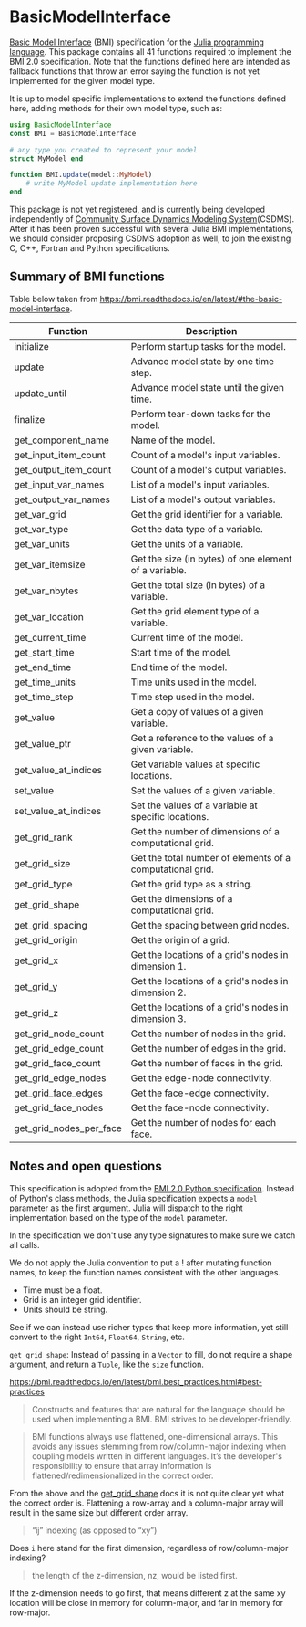 # BasicModelInterface

[Basic Model Interface](https://bmi.readthedocs.io/) (BMI) specification for the
[Julia programming language](https://julialang.org/). This package contains all 41 functions
required to implement the BMI 2.0 specification. Note that the functions defined here
are intended as fallback functions that throw an error saying the function is not yet
implemented for the given model type.

It is up to model specific implementations to extend the functions defined here, adding
methods for their own model type, such as:

```julia
using BasicModelInterface
const BMI = BasicModelInterface

# any type you created to represent your model
struct MyModel end

function BMI.update(model::MyModel)
    # write MyModel update implementation here
end
```

This package is not yet registered, and is currently being developed independently of
[Community Surface Dynamics Modeling System](https://csdms.colorado.edu/wiki/Main_Page)(CSDMS).
After it has been proven successful with several Julia BMI implementations, we should
consider proposing CSDMS adoption as well, to join the existing C, C++, Fortran and Python
specifications.

## Summary of BMI functions

Table below taken from https://bmi.readthedocs.io/en/latest/#the-basic-model-interface.

Function                | Description
------------------------|----------------------------------------------------------
initialize              | Perform startup tasks for the model.
update                  | Advance model state by one time step.
update_until            | Advance model state until the given time.
finalize                | Perform tear-down tasks for the model.
get_component_name      | Name of the model.
get_input_item_count    | Count of a model's input variables.
get_output_item_count   | Count of a model's output variables.
get_input_var_names     | List of a model's input variables.
get_output_var_names    | List of a model's output variables.
get_var_grid            | Get the grid identifier for a variable.
get_var_type            | Get the data type of a variable.
get_var_units           | Get the units of a variable.
get_var_itemsize        | Get the size (in bytes) of one element of a variable.
get_var_nbytes          | Get the total size (in bytes) of a variable.
get_var_location        | Get the grid element type of a variable.
get_current_time        | Current time of the model.
get_start_time          | Start time of the model.
get_end_time            | End time of the model.
get_time_units          | Time units used in the model.
get_time_step           | Time step used in the model.
get_value               | Get a copy of values of a given variable.
get_value_ptr           | Get a reference to the values of a given variable.
get_value_at_indices    | Get variable values at specific locations.
set_value               | Set the values of a given variable.
set_value_at_indices    | Set the values of a variable at specific locations.
get_grid_rank           | Get the number of dimensions of a computational grid.
get_grid_size           | Get the total number of elements of a computational grid.
get_grid_type           | Get the grid type as a string.
get_grid_shape          | Get the dimensions of a computational grid.
get_grid_spacing        | Get the spacing between grid nodes.
get_grid_origin         | Get the origin of a grid.
get_grid_x              | Get the locations of a grid's nodes in dimension 1.
get_grid_y              | Get the locations of a grid's nodes in dimension 2.
get_grid_z              | Get the locations of a grid's nodes in dimension 3.
get_grid_node_count     | Get the number of nodes in the grid.
get_grid_edge_count     | Get the number of edges in the grid.
get_grid_face_count     | Get the number of faces in the grid.
get_grid_edge_nodes     | Get the edge-node connectivity.
get_grid_face_edges     | Get the face-edge connectivity.
get_grid_face_nodes     | Get the face-node connectivity.
get_grid_nodes_per_face | Get the number of nodes for each face.

## Notes and open questions

This specification is adopted from the [BMI 2.0 Python specification](https://github.com/csdms/bmi-python/blob/v2.0/bmipy/bmi.py).
Instead of Python's class methods, the Julia specification expects a `model` parameter
as the first argument. Julia will dispatch to the right implementation based on the type
of the `model` parameter.

In the specification we don't use any type signatures to make sure we catch all calls.

We do not apply the Julia convention to put a ! after mutating function names, to keep
the function names consistent with the other languages.

- Time must be a float.
- Grid is an integer grid identifier.
- Units should be string.

See if we can instead use richer types that keep more information,
yet still convert to the right `Int64`, `Float64`, `String`, etc.

`get_grid_shape`: Instead of passing in a `Vector` to fill, do not require a shape argument,
    and return a `Tuple`, like the `size` function.

https://bmi.readthedocs.io/en/latest/bmi.best_practices.html#best-practices

> Constructs and features that are natural for the language should be used when implementing
a BMI. BMI strives to be developer-friendly.

> BMI functions always use flattened, one-dimensional arrays. This avoids any issues stemming
from row/column-major indexing when coupling models written in different languages. It’s the
developer's responsibility to ensure that array information is flattened/redimensionalized
in the correct order.

From the above and the [get_grid_shape](https://bmi.readthedocs.io/en/latest/#get-grid-shape)
docs it is not quite clear yet what the correct order is. Flattening a row-array and a
column-major array will result in the same size but different order array.

> “ij” indexing (as opposed to “xy”)

Does `i` here stand for the first dimension, regardless of row/column-major indexing?

> the length of the z-dimension, nz, would be listed first.

If the z-dimension needs to go first, that means different z at the same xy location will
be close in memory for column-major, and far in memory for row-major.
